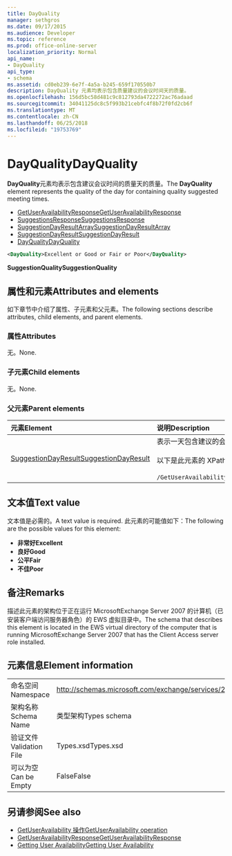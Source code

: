 ```yaml
---
title: DayQuality
manager: sethgros
ms.date: 09/17/2015
ms.audience: Developer
ms.topic: reference
ms.prod: office-online-server
localization_priority: Normal
api_name:
- DayQuality
api_type:
- schema
ms.assetid: cd0eb239-6e7f-4a5a-b245-659f170550b7
description: DayQuality 元素均表示包含质量建议的会议时间天的质量。
ms.openlocfilehash: 156d5bc58d481c9c812793da4722272ac76adaad
ms.sourcegitcommit: 34041125dc8c5f993b21cebfc4f8b72f0fd2cb6f
ms.translationtype: MT
ms.contentlocale: zh-CN
ms.lasthandoff: 06/25/2018
ms.locfileid: "19753769"
---
```

# <a name="dayquality"></a><span data-ttu-id="5b928-103">DayQuality</span><span class="sxs-lookup"><span data-stu-id="5b928-103">DayQuality</span></span>

<span data-ttu-id="5b928-104">**DayQuality**元素均表示包含建议会议时间的质量天的质量。</span><span class="sxs-lookup"><span data-stu-id="5b928-104">The **DayQuality** element represents the quality of the day for containing quality suggested meeting times.</span></span> 
  
- [<span data-ttu-id="5b928-105">GetUserAvailabilityResponse</span><span class="sxs-lookup"><span data-stu-id="5b928-105">GetUserAvailabilityResponse</span></span>](getuseravailabilityresponse.md)  
- [<span data-ttu-id="5b928-106">SuggestionsResponse</span><span class="sxs-lookup"><span data-stu-id="5b928-106">SuggestionsResponse</span></span>](suggestionsresponse.md) 
- [<span data-ttu-id="5b928-107">SuggestionDayResultArray</span><span class="sxs-lookup"><span data-stu-id="5b928-107">SuggestionDayResultArray</span></span>](suggestiondayresultarray.md)  
- [<span data-ttu-id="5b928-108">SuggestionDayResult</span><span class="sxs-lookup"><span data-stu-id="5b928-108">SuggestionDayResult</span></span>](suggestiondayresult.md) 
- [<span data-ttu-id="5b928-109">DayQuality</span><span class="sxs-lookup"><span data-stu-id="5b928-109">DayQuality</span></span>](dayquality.md)
  
```xml
<DayQuality>Excellent or Good or Fair or Poor</DayQuality>
```

<span data-ttu-id="5b928-110">**SuggestionQuality**</span><span class="sxs-lookup"><span data-stu-id="5b928-110">**SuggestionQuality**</span></span>

## <a name="attributes-and-elements"></a><span data-ttu-id="5b928-111">属性和元素</span><span class="sxs-lookup"><span data-stu-id="5b928-111">Attributes and elements</span></span>

<span data-ttu-id="5b928-112">如下章节中介绍了属性、子元素和父元素。</span><span class="sxs-lookup"><span data-stu-id="5b928-112">The following sections describe attributes, child elements, and parent elements.</span></span>
  
### <a name="attributes"></a><span data-ttu-id="5b928-113">属性</span><span class="sxs-lookup"><span data-stu-id="5b928-113">Attributes</span></span>

<span data-ttu-id="5b928-114">无。</span><span class="sxs-lookup"><span data-stu-id="5b928-114">None.</span></span>
  
### <a name="child-elements"></a><span data-ttu-id="5b928-115">子元素</span><span class="sxs-lookup"><span data-stu-id="5b928-115">Child elements</span></span>

<span data-ttu-id="5b928-116">无。</span><span class="sxs-lookup"><span data-stu-id="5b928-116">None.</span></span>
  
### <a name="parent-elements"></a><span data-ttu-id="5b928-117">父元素</span><span class="sxs-lookup"><span data-stu-id="5b928-117">Parent elements</span></span>

|<span data-ttu-id="5b928-118">**元素**</span><span class="sxs-lookup"><span data-stu-id="5b928-118">**Element**</span></span>|<span data-ttu-id="5b928-119">**说明**</span><span class="sxs-lookup"><span data-stu-id="5b928-119">**Description**</span></span>|
|:-----|:-----|
|[<span data-ttu-id="5b928-120">SuggestionDayResult</span><span class="sxs-lookup"><span data-stu-id="5b928-120">SuggestionDayResult</span></span>](suggestiondayresult.md) <br/> |<span data-ttu-id="5b928-121">表示一天包含建议的会议的时间。</span><span class="sxs-lookup"><span data-stu-id="5b928-121">Represents a single day that contains suggested meeting times.</span></span>  <br/><br/><span data-ttu-id="5b928-122">以下是此元素的 XPath 2.0 表达式：</span><span class="sxs-lookup"><span data-stu-id="5b928-122">The following is the XPath 2.0 expression to this element:</span></span><br/><br/>`/GetUserAvailabilityResponse/SuggestionsResponse/SuggestionDayResultArray/SuggestionDayResult[i]` <br/> |
   
## <a name="text-value"></a><span data-ttu-id="5b928-123">文本值</span><span class="sxs-lookup"><span data-stu-id="5b928-123">Text value</span></span>

<span data-ttu-id="5b928-124">文本值是必需的。</span><span class="sxs-lookup"><span data-stu-id="5b928-124">A text value is required.</span></span> <span data-ttu-id="5b928-125">此元素的可能值如下：</span><span class="sxs-lookup"><span data-stu-id="5b928-125">The following are the possible values for this element:</span></span>
  
- <span data-ttu-id="5b928-126">**非常好**</span><span class="sxs-lookup"><span data-stu-id="5b928-126">**Excellent**</span></span>   
- <span data-ttu-id="5b928-127">**良好**</span><span class="sxs-lookup"><span data-stu-id="5b928-127">**Good**</span></span>    
- <span data-ttu-id="5b928-128">**公平**</span><span class="sxs-lookup"><span data-stu-id="5b928-128">**Fair**</span></span>    
- <span data-ttu-id="5b928-129">**不佳**</span><span class="sxs-lookup"><span data-stu-id="5b928-129">**Poor**</span></span>
    
## <a name="remarks"></a><span data-ttu-id="5b928-130">备注</span><span class="sxs-lookup"><span data-stu-id="5b928-130">Remarks</span></span>

<span data-ttu-id="5b928-131">描述此元素的架构位于正在运行 MicrosoftExchange Server 2007 的计算机（已安装客户端访问服务器角色）的 EWS 虚拟目录中。</span><span class="sxs-lookup"><span data-stu-id="5b928-131">The schema that describes this element is located in the EWS virtual directory of the computer that is running MicrosoftExchange Server 2007 that has the Client Access server role installed.</span></span>
  
## <a name="element-information"></a><span data-ttu-id="5b928-132">元素信息</span><span class="sxs-lookup"><span data-stu-id="5b928-132">Element information</span></span>

|||
|:-----|:-----|
|<span data-ttu-id="5b928-133">命名空间</span><span class="sxs-lookup"><span data-stu-id="5b928-133">Namespace</span></span>  <br/> |http://schemas.microsoft.com/exchange/services/2006/types  <br/> |
|<span data-ttu-id="5b928-134">架构名称</span><span class="sxs-lookup"><span data-stu-id="5b928-134">Schema Name</span></span>  <br/> |<span data-ttu-id="5b928-135">类型架构</span><span class="sxs-lookup"><span data-stu-id="5b928-135">Types schema</span></span>  <br/> |
|<span data-ttu-id="5b928-136">验证文件</span><span class="sxs-lookup"><span data-stu-id="5b928-136">Validation File</span></span>  <br/> |<span data-ttu-id="5b928-137">Types.xsd</span><span class="sxs-lookup"><span data-stu-id="5b928-137">Types.xsd</span></span>  <br/> |
|<span data-ttu-id="5b928-138">可以为空</span><span class="sxs-lookup"><span data-stu-id="5b928-138">Can be Empty</span></span>  <br/> |<span data-ttu-id="5b928-139">False</span><span class="sxs-lookup"><span data-stu-id="5b928-139">False</span></span>  <br/> |
   
## <a name="see-also"></a><span data-ttu-id="5b928-140">另请参阅</span><span class="sxs-lookup"><span data-stu-id="5b928-140">See also</span></span>

- [<span data-ttu-id="5b928-141">GetUserAvailability 操作</span><span class="sxs-lookup"><span data-stu-id="5b928-141">GetUserAvailability operation</span></span>](getuseravailability-operation.md)  
- [<span data-ttu-id="5b928-142">GetUserAvailabilityResponse</span><span class="sxs-lookup"><span data-stu-id="5b928-142">GetUserAvailabilityResponse</span></span>](getuseravailabilityresponse.md)
- [<span data-ttu-id="5b928-143">Getting User Availability</span><span class="sxs-lookup"><span data-stu-id="5b928-143">Getting User Availability</span></span>](http://msdn.microsoft.com/library/d4133fcb-9b0f-4e6b-aadf-a389da83516a%28Office.15%29.aspx)

